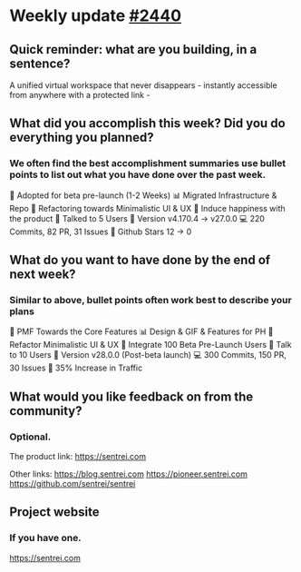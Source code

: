 # Weekly update [#2440](https://github.com/sentrei/sentrei/issues/2440)

## Quick reminder: what are you building, in a sentence?

A unified virtual workspace that never disappears - instantly accessible from anywhere with a protected link -

## What did you accomplish this week? Did you do everything you planned?

### We often find the best accomplishment summaries use bullet points to list out what you have done over the past week.

🏁 Adopted for beta pre-launch (1-2 Weeks)
📊 Migrated Infrastructure & Repo
💅 Refactoring towards Minimalistic UI & UX
🌈 Induce happiness with the product
👤 Talked to 5 Users
🚀 Version v4.170.4 -> v27.0.0
💻 220 Commits, 82 PR, 31 Issues
🚗 Github Stars 12 -> 0

## What do you want to have done by the end of next week?

### Similar to above, bullet points often work best to describe your plans

🏁 PMF Towards the Core Features
📊 Design & GIF & Features for PH
💅 Refactor Minimalistic UI & UX
🌈 Integrate 100 Beta Pre-Launch Users
👤 Talk to 10 Users
🚀 Version v28.0.0 (Post-beta launch)
💻 300 Commits, 150 PR, 30 Issues
🚗 35% Increase in Traffic

## What would you like feedback on from the community?

### Optional.

The product link:
https://sentrei.com

Other links:
https://blog.sentrei.com
https://pioneer.sentrei.com
https://github.com/sentrei/sentrei

## Project website

### If you have one.

https://sentrei.com
